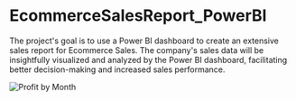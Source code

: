 # EcommerceSalesReport_PowerBI
The project's goal is to use a Power BI dashboard to create an extensive sales report for Ecommerce Sales. The company's sales data will be insightfully visualized and analyzed by the Power BI dashboard, facilitating better decision-making and increased sales performance.


![Profit by Month](https://github.com/Maheshkambale072/EcommerceSalesReport_PowerBI/assets/151774483/a2125b6b-c0d2-418a-8c7a-c887d1706987)
